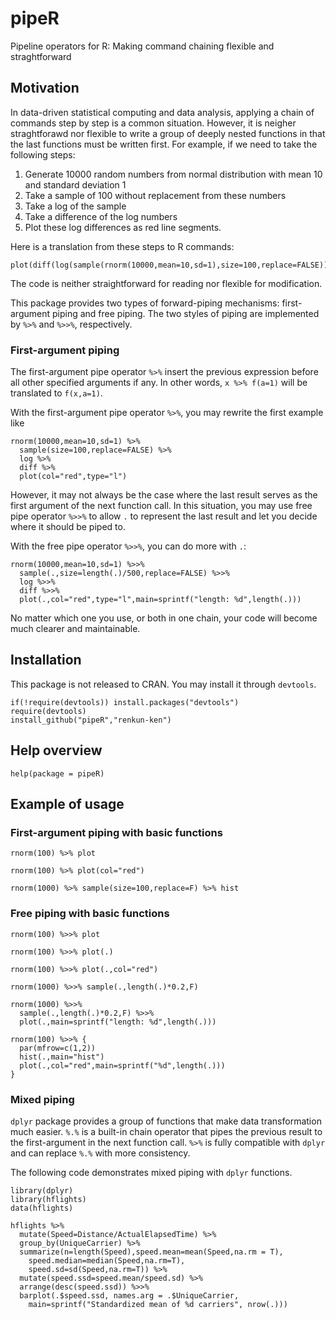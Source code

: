 # pipeR

Pipeline operators for R: Making command chaining flexible and straghtforward

## Motivation

In data-driven statistical computing and data analysis, applying a chain of commands step by step is a common situation. However, it is neigher straghtforawd nor flexible to write a group of deeply nested functions in that the last functions must be written first. For example, if we need to take the following steps:

1. Generate 10000 random numbers from normal distribution with mean 10 and standard deviation 1
2. Take a sample of 100 without replacement from these numbers
3. Take a log of the sample
4. Take a difference of the log numbers
5. Plot these log differences as red line segments.

Here is a translation from these steps to R commands:

```
plot(diff(log(sample(rnorm(10000,mean=10,sd=1),size=100,replace=FALSE))),col="red",type="l")
```

The code is neither straightforward for reading nor flexible for modification.

This package provides two types of forward-piping mechanisms: first-argument piping and free piping. The two styles of piping are implemented by `%>%` and `%>>%`, respectively.

### First-argument piping

The first-argument pipe operator `%>%` insert the previous expression before all other specified arguments if any. In other words, `x %>% f(a=1)` will be translated to `f(x,a=1)`.

With the first-argument pipe operator `%>%`, you may rewrite the first example like

```
rnorm(10000,mean=10,sd=1) %>%
  sample(size=100,replace=FALSE) %>%
  log %>%
  diff %>%
  plot(col="red",type="l")
```

However, it may not always be the case where the last result serves as the first argument of the next function call. In this situation, you may use free pipe operator `%>>%` to allow `.` to represent the last result and let you decide where it should be piped to.

With the free pipe operator `%>>%`, you can do more with `.`:

```
rnorm(10000,mean=10,sd=1) %>>%
  sample(.,size=length(.)/500,replace=FALSE) %>>%
  log %>>%
  diff %>>%
  plot(.,col="red",type="l",main=sprintf("length: %d",length(.)))
```

No matter which one you use, or both in one chain, your code will become much clearer and maintainable.

## Installation

This package is not released to CRAN. You may install it through `devtools`.

```
if(!require(devtools)) install.packages("devtools")
require(devtools)
install_github("pipeR","renkun-ken")
```

## Help overview

```
help(package = pipeR)
```

## Example of usage

### First-argument piping with basic functions

```
rnorm(100) %>% plot

rnorm(100) %>% plot(col="red")

rnorm(1000) %>% sample(size=100,replace=F) %>% hist
```

### Free piping with basic functions

```
rnorm(100) %>>% plot

rnorm(100) %>>% plot(.)

rnorm(100) %>>% plot(.,col="red")

rnorm(1000) %>>% sample(.,length(.)*0.2,F)

rnorm(1000) %>>% 
  sample(.,length(.)*0.2,F) %>>% 
  plot(.,main=sprintf("length: %d",length(.)))

rnorm(100) %>>% {
  par(mfrow=c(1,2))
  hist(.,main="hist")
  plot(.,col="red",main=sprintf("%d",length(.)))
} 
```

### Mixed piping

`dplyr` package provides a group of functions that make data transformation much easier. `%.%` is a built-in chain operator that pipes the previous result to the first-argument in the next function call. `%>%` is fully compatible with `dplyr` and can replace `%.%` with more consistency.

The following code demonstrates mixed piping with `dplyr` functions.

```
library(dplyr)
library(hflights)
data(hflights)

hflights %>%
  mutate(Speed=Distance/ActualElapsedTime) %>%
  group_by(UniqueCarrier) %>%
  summarize(n=length(Speed),speed.mean=mean(Speed,na.rm = T),
    speed.median=median(Speed,na.rm=T),
    speed.sd=sd(Speed,na.rm=T)) %>%
  mutate(speed.ssd=speed.mean/speed.sd) %>%
  arrange(desc(speed.ssd)) %>>%
  barplot(.$speed.ssd, names.arg = .$UniqueCarrier,
    main=sprintf("Standardized mean of %d carriers", nrow(.)))
```
